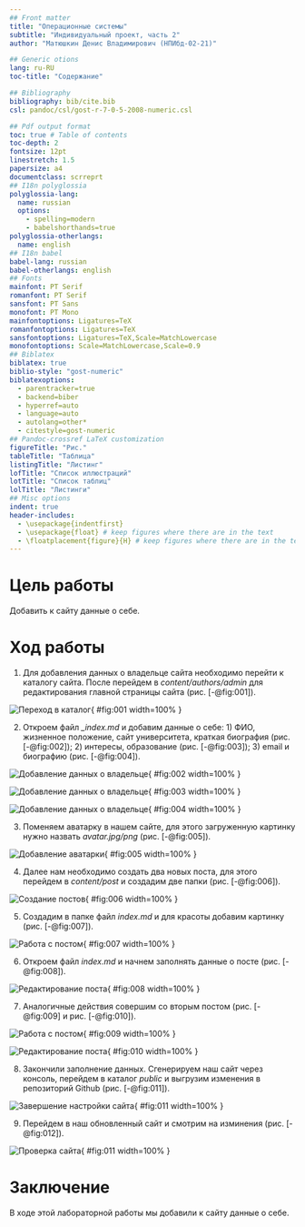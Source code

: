 ```yaml
---
## Front matter
title: "Операционные системы"
subtitle: "Индивидуальный проект, часть 2"
author: "Матюшкин Денис Владимирович (НПИбд-02-21)"

## Generic otions
lang: ru-RU
toc-title: "Содержание"

## Bibliography
bibliography: bib/cite.bib
csl: pandoc/csl/gost-r-7-0-5-2008-numeric.csl

## Pdf output format
toc: true # Table of contents
toc-depth: 2
fontsize: 12pt
linestretch: 1.5
papersize: a4
documentclass: scrreprt
## I18n polyglossia
polyglossia-lang:
  name: russian
  options:
	- spelling=modern
	- babelshorthands=true
polyglossia-otherlangs:
  name: english
## I18n babel
babel-lang: russian
babel-otherlangs: english
## Fonts
mainfont: PT Serif
romanfont: PT Serif
sansfont: PT Sans
monofont: PT Mono
mainfontoptions: Ligatures=TeX
romanfontoptions: Ligatures=TeX
sansfontoptions: Ligatures=TeX,Scale=MatchLowercase
monofontoptions: Scale=MatchLowercase,Scale=0.9
## Biblatex
biblatex: true
biblio-style: "gost-numeric"
biblatexoptions:
  - parentracker=true
  - backend=biber
  - hyperref=auto
  - language=auto
  - autolang=other*
  - citestyle=gost-numeric
## Pandoc-crossref LaTeX customization
figureTitle: "Рис."
tableTitle: "Таблица"
listingTitle: "Листинг"
lofTitle: "Список иллюстраций"
lotTitle: "Список таблиц"
lolTitle: "Листинги"
## Misc options
indent: true
header-includes:
  - \usepackage{indentfirst}
  - \usepackage{float} # keep figures where there are in the text
  - \floatplacement{figure}{H} # keep figures where there are in the text
---
```


# Цель работы

Добавить к сайту данные о себе.

# Ход работы

1. Для добавления данных о владельце сайта необходимо перейти к каталогу сайта. После перейдем в *content/authors/admin* для редактирования главной страницы сайта (рис. [-@fig:001]).

![Переход в каталог](image/1.png){ #fig:001 width=100% }

2. Откроем файл *_index.md* и добавим данные о себе: 1) ФИО, жизненное положение, сайт университета, краткая биография (рис. [-@fig:002]); 2) интересы, образование (рис. [-@fig:003]); 3) email и биографию (рис. [-@fig:004]).

![Добавление данных о владельце](image/2.png){ #fig:002 width=100% }

![Добавление данных о владельце](image/3.png){ #fig:003 width=100% }

![Добавление данных о владельце](image/4.png){ #fig:004 width=100% }

3. Поменяем аватарку в нашем сайте, для этого загруженную картинку нужно назвать *avatar.jpg/png* (рис. [-@fig:005]).

![Добавление аватарки](image/5.png){ #fig:005 width=100% }

4. Далее нам необходимо создать два новых поста, для этого перейдем в *content/post* и создадим две папки (рис. [-@fig:006]).

![Создание постов](image/6.png){ #fig:006 width=100% }

5. Создадим в папке файл *index.md* и для красоты добавим картинку (рис. [-@fig:007]).

![Работа с постом](image/7.png){ #fig:007 width=100% }

6. Откроем файл *index.md* и начнем заполнять данные о посте (рис. [-@fig:008]).

![Редактирование поста](image/8.png){ #fig:008 width=100% }

7. Аналогичные действия совершим со вторым постом (рис. [-@fig:009] и рис. [-@fig:010]).

![Работа с постом](image/9.png){ #fig:009 width=100% }

![Редактирование поста](image/10.png){ #fig:010 width=100% }

8. Закончили заполнение данных. Сгенерируем наш сайт через консоль, перейдем в каталог *public* и выгрузим изменения в репозиторий Github (рис. [-@fig:011]).

![Завершение настройки сайта](image/11.png){ #fig:011 width=100% }

9. Перейдем в наш обновленный сайт и смотрим на изминения (рис. [-@fig:012]).

![Проверка сайта](image/11.png){ #fig:011 width=100% }

# Заключение 

В ходе этой лабораторной работы мы добавили к сайту данные о себе.









































